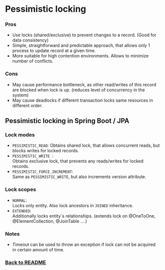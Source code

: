 # Pessimistic locking

### Pros

* Use locks (shared/exclusive) to prevent changes to a record. (Good for data consistency)
* Simple, straightforward and predictable approach, that allows only 1 process to update record at a given time.
* More suitable for high contention environments. Allows to minimize number of conflicts.   

### Cons

* May cause performance bottleneck, as other read/writes of this record are blocked when lock is up. (reduces level of concurrency in the system)
* May cause deadlocks if different transaction locks same resources in different order.


## Pessimistic locking in Spring Boot / JPA

### Lock modes

* `PESSIMISTIC_READ`:
    Obtains shared lock, that allows concurrent reads, but blocks writes for locked records.
* `PESSIMISTIC_WRITE `:  
    Obtains exclusive lock, that prevents any reads/writes for locked records.
* `PESSIMISTIC_FORCE_INCREMENT`:  
    Same as `PESSIMISTIC_WRITE`, but also increments version attribute.

### Lock scopes

* `NORMAL`:  
    Locks only entity.
    Also lock ancestors in `JOINED` inheritance.
* `EXTENDED`:  
    Additionally locks entity`s relationships. (extends lock on @OneToOne, @ElementCollection, @JoinTable ....)

### Notes

* Timeout can be used to throw an exception if lock can not be acquired in certain amount of time. 

### [Back to README](../README.md)